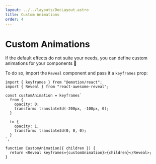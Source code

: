 ```yaml
---
layout: ../../layouts/DocLayout.astro
title: Custom Animations
order: 4
---
```


# Custom Animations

If the default effects do not suite your needs, you can define custom animations for your components :tada:

To do so, import the `Reveal` component and pass it a `keyframes` prop:

```tsx
import { keyframes } from "@emotion/react";
import { Reveal } from "react-awesome-reveal";

const customAnimation = keyframes`
  from {
    opacity: 0;
    transform: translate3d(-200px, -100px, 0);
  }

  to {
    opacity: 1;
    transform: translate3d(0, 0, 0);
  }
`;

function CustomAnimation({ children }) {
  return <Reveal keyframes={customAnimation}>{children}</Reveal>;
}
```
